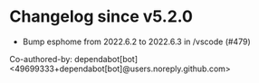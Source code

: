 # Changelog since v5.2.0
- Bump esphome from 2022.6.2 to 2022.6.3 in /vscode (#479)

Co-authored-by: dependabot[bot] <49699333+dependabot[bot]@users.noreply.github.com> 
